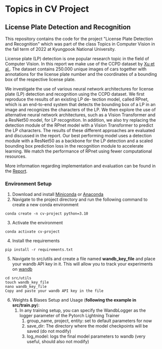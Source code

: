 # Topics in CV Project

## License Plate Detection and Recognition

This repository contains the code for the project "License Plate Detection and Recognition" which was part of the class Topics in Computer Vision in the fall term of 2022 at Kyungpook National University.

License plate (LP) detection is one popular research topic in the field of Computer Vision. In this report we make use of the CCPD dataset by [Xu et al.](https://openaccess.thecvf.com/content_ECCV_2018/papers/Zhenbo_Xu_Towards_End-to-End_License_ECCV_2018_paper.pdf). The dataset contains 250.000 unique images of cars together with annotations for the license plate number and the coordinates of a bounding box of the respective license plate. 

We investigate the use of various neural network architectures for license plate (LP) detection and recognition using the CCPD dataset. We first reproduce the results of an existing LP de- tection model, called RPnet, which is an end-to-end system that detects the bounding box of a LP in an image and recognizes the characters of the LP. We then explore the use of alternative neural network architectures, such as a Vision Transformer and a ResNet50 model, for LP recognition. In addition, we also try replacing the detection module of the RPnet model with a Vision Transformer to predict the LP characters. The results of these different approaches are evaluated and discussed in the report. Our best performing model uses a detection module with a ResNet50 as a backbone for the LP detection and a scaled bounding box prediction loss in the recognition module to accelerate learning. We match the performance of RPnet using fewer computational resources.

More information regarding implementation and evaluation can be found in the [Report](https://github.com/timurcarstensen/come-0824-computer-vision-project/blob/master/Report.pdf).

### Environment Setup

1. Download and install [Miniconda](https://docs.conda.io/en/latest/miniconda.html)
   or [Anaconda](https://www.anaconda.com/products/distribution)
2. Navigate to the project directory and run the following command to create a new conda environment

```
conda create -n cv-project python=3.10
```

3. Activate the environment

```
conda activate cv-project
```

4. Install the requirements

```   
pip install -r requirements.txt
```

5. Navigate to src/utils and create a file named **wandb_key_file** and place your wandb API key in it. This will allow
   you to track your experiments on [wandb](https://wandb.ai/)

```
cd src/utils
touch wandb_key_file
nano wandb_key_file
Copy and paste your wandb API key in the file
```

6. Weights & Biases Setup and Usage (**following the example in src/train.py**):
    1. In any training setup, you can specify the WandbLogger as the logger parameter of the Pytorch Lightning Trainer
        1. group_name, project, entity: set to default parameters for now
        4. save_dir: The directory where the model checkpoints will be saved (do not modify)
        5. log_model: logs the final model parameters to wandb (very useful, should also not modify)

